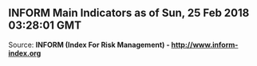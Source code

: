 ## INFORM Main Indicators as of Sun, 25 Feb 2018 03:28:01 GMT

Source: **INFORM (Index For Risk Management) - http://www.inform-index.org**